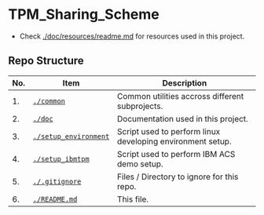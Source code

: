 # TPM_Sharing_Scheme
 
- Check [./doc/resources/readme.md](https://github.com/CYCU-AIoT-System-Lab/TPM_Sharing_Scheme/blob/main/doc/resources/readme.md) for resources used in this project.

## Repo Structure

| No. | Item                                              | Description                                                |
| --- | ------------------------------------------------- | ---------------------------------------------------------- |
| 1.  | [```./common```](./common/)                       | Common utilities accross different subprojects.            |
| 2.  | [```./doc```](./doc/)                             | Documentation used in this project.                        |
| 3.  | [```./setup_environment```](./setup_environment/) | Script used to perform linux developing environment setup. |
| 4.  | [```./setup_ibmtpm```](./setup_ibmtpm/)           | Script used to perform IBM ACS demo setup.                 |
| 5.  | [```./.gitignore```](./.gitignore)                | Files / Directory to ignore for this repo.                 |
| 6.  | [```./README.md```](./README.md)                  | This file.                                                 |
